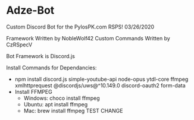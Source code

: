# Adze-Bot

Custom Discord Bot for the PylosPK.com RSPS! 03/26/2020

Framework Written by NobleWolf42
Custom Commands Written by CzRSpecV

Bot Framework is Discord.js

Install Commands for Dependancies:
- npm install discord.js simple-youtube-api node-opus ytdl-core ffmpeg xmlhttprequest @discordjs/uws@^10.149.0 discord-oauth2 form-data
- Install FFMPEG
    - Windows: choco install ffmpeg
    - Ubuntu: apt install ffmpeg
    - Mac: brew install ffmpeg
    TEST CHANGE